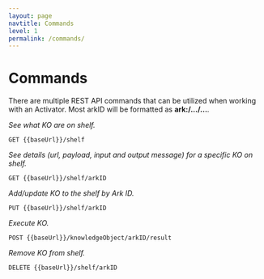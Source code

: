 ```yaml
---
layout: page
navtitle: Commands
level: 1
permalink: /commands/
---
```

# Commands

There are multiple REST API commands that can be utilized when working with an Activator. Most arkID will be formatted as **ark:/.../...**.

_See what KO are on shelf._

```
GET {{baseUrl}}/shelf
```



_See details \(url, payload, input and output message\) for a specific KO on shelf._

```
GET {{baseUrl}}/shelf/arkID
```



_Add/update KO to the shelf by Ark ID._

```
PUT {{baseUrl}}/shelf/arkID
```



_Execute KO._

```
POST {{baseUrl}}/knowledgeObject/arkID/result
```



_Remove KO from shelf._

```
DELETE {{baseUrl}}/shelf/arkID
```
